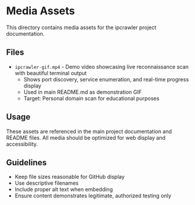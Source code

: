 # Media Assets

This directory contains media assets for the ipcrawler project documentation.

## Files

- `ipcrawler-gif.mp4` - Demo video showcasing live reconnaissance scan with beautiful terminal output
  - Shows port discovery, service enumeration, and real-time progress display
  - Used in main README.md as demonstration GIF
  - Target: Personal domain scan for educational purposes

## Usage

These assets are referenced in the main project documentation and README files. All media should be optimized for web display and accessibility.

## Guidelines

- Keep file sizes reasonable for GitHub display
- Use descriptive filenames
- Include proper alt text when embedding
- Ensure content demonstrates legitimate, authorized testing only